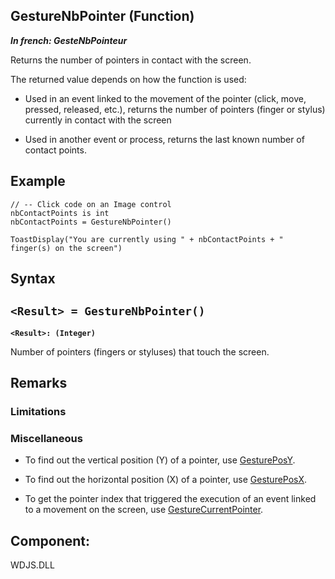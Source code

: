 
## GestureNbPointer (Function)

***In french: GesteNbPointeur***



<a name="XUse"></a>
<a name="Use"></a>
<a name="description"></a>
Returns the number of pointers in contact with the screen. 

The returned value depends on how the function is used:

- Used in an event linked to the movement of the pointer (click, move, pressed, released, etc.), returns the number of pointers (finger or stylus) currently in contact with the screen

- Used in another event or process, returns the last known number of contact points.





<a name="Example1"></a>
<a name="sample_code"></a>

## Example


```wl
// -- Click code on an Image control
nbContactPoints is int
nbContactPoints = GestureNbPointer()

ToastDisplay("You are currently using " + nbContactPoints + " finger(s) on the screen")
```

<a name="XSYNTAX"></a>

## Syntax
<a name="SYNTAX1"></a>

`<Result> = GestureNbPointer()`
---

**`<Result>: (Integer)`**

Number of pointers (fingers or styluses) that touch the screen.





<a name="NOTE0"></a>
<a name="NOTE0_1"></a>

## Remarks
<a name="NOTE0_2"></a>


### Limitations
<a name="limitations_ELTPARAGRAPHE000069"></a>





<a name="NOTE0_3"></a>


### Miscellaneous
<a name="miscellaneous_ELTPARAGRAPHE000094"></a>

- To find out the vertical position (Y) of a pointer, use [GesturePosY](../WDLang1/1000019745.md).

- To find out the horizontal position (X) of a pointer, use [GesturePosX](../WDLang1/1000019741.md). 

- To get the pointer index that triggered the execution of an event linked to a movement on the screen, use [GestureCurrentPointer](../WDLang1/1000019751.md).










<a name="XComponent"></a>

## Component:
WDJS.DLL
